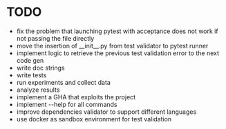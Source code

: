 # TODO

- fix the problem that launching pytest with acceptance does not work if not passing the file directly
- move the insertion of \_\_init\_\_.py from test validator to pytest runner
- implement logic to retrieve the previous test validation error to the next code gen
- write doc strings
- write tests
- run experiments and collect data
- analyze results
- implement a GHA that exploits the project
- implement --help for all commands
- improve dependencies validator to support different languages
- use docker as sandbox environment for test validation
